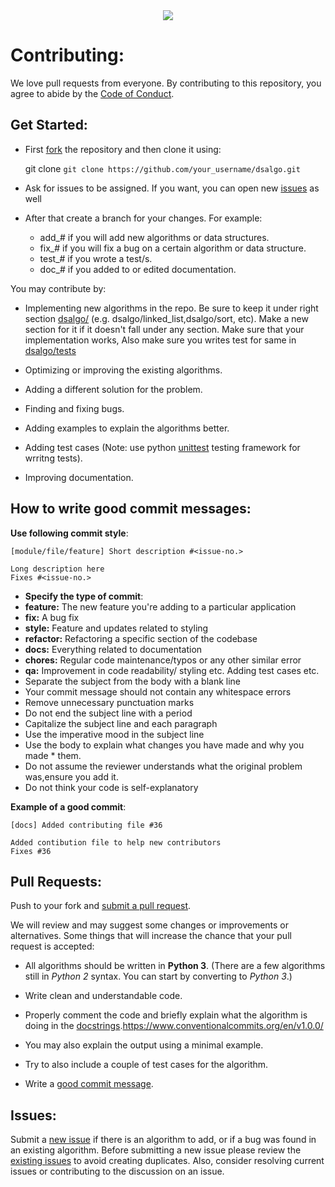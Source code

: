 <div style="text-align:center"><img src="https://miro.medium.com/max/840/1*RJMxLdTHqVBSijKmOO5MAg.jpeg" /></div>

# Contributing:

We love pull requests from everyone. By contributing to this repository, you
agree to abide by the [Code of Conduct](CODE_OF_CONDUCT.md).

## Get Started: 

* First [fork][fork] the repository and then clone it using:

    git clone `git clone https://github.com/your_username/dsalgo.git`

* Ask for issues to be assigned. If you want, you can open new [issues](#issues) as well

* After that create a branch for your changes. For example:  
  * add_# if you will add new algorithms or data structures.  
  * fix_# if you will fix a bug on a certain algorithm or data structure.  
  * test_# if you wrote a test/s.  
  * doc_# if you added to or edited documentation.

You may contribute by:

- Implementing new algorithms in the repo. Be sure to keep it under
right section [dsalgo/][dsalgo/] (e.g. dsalgo/linked_list,dsalgo/sort, etc). Make a new section for it if
it doesn't fall under any section. Make sure that your implementation works, Also make sure you writes test for same in [dsalgo/tests][tests] 

- Optimizing or improving the existing algorithms.
- Adding a different solution for the problem.
- Finding and fixing bugs.
- Adding examples to explain the algorithms better.
- Adding test cases (Note: use python [unittest][unittest] testing framework for wrritng tests).
- Improving documentation.
  

## How to write good commit messages:

**Use following commit style**:
```
[module/file/feature] Short description #<issue-no.>

Long description here
Fixes #<issue-no.>
```

* **Specify the type of commit**:
*  **feature:** The new feature you're adding to a particular application
* **fix:** A bug fix
*  **style:** Feature and updates related to styling
*  **refactor:** Refactoring a specific section of the codebase
*  **docs:** Everything related to documentation
*  **chores:** Regular code maintenance/typos or any other similar error
*  **qa:** Improvement in code readability/ styling etc. Adding test cases etc.
* Separate the subject from the body with a blank line
* Your commit message should not contain any whitespace errors
* Remove unnecessary punctuation marks
* Do not end the subject line with a period
* Capitalize the subject line and each paragraph
* Use the imperative mood in the subject line
* Use the body to explain what changes you have made and why you made * them.
* Do not assume the reviewer understands what the original problem was,ensure you add it.
* Do not think your code is self-explanatory

**Example of a good commit**:

```
[docs] Added contributing file #36

Added contibution file to help new contributors
Fixes #36
```


## Pull Requests:
Push to your fork and [submit a pull request][pr].

We will review and may suggest some changes or improvements or alternatives.
Some things that will increase the chance that your pull request is accepted:

* All algorithms should be written in **Python 3**.
(There are a few algorithms still in _Python 2_ syntax. You can start by converting
 to _Python 3_.)

* Write clean and understandable code.
* Properly comment the code and briefly explain what the algorithm is doing in the [docstrings][docstr].https://www.conventionalcommits.org/en/v1.0.0/
* You may also explain the output using a minimal example.
* Try to also include a couple of test cases for the algorithm.
* Write a [good commit message][commit].


## Issues:
Submit a [new issue][newissue] if there is an algorithm to add, or if a bug was found in an existing algorithm. Before submitting a new issue please review the [existing issues][issues] to avoid creating duplicates. Also, consider resolving current issues or contributing to the discussion on an issue.


[fork]: https://help.github.com/articles/fork-a-repo/
[docstr]: https://www.python.org/dev/peps/pep-0257/#multi-line-docstrings
[commit]: https://www.conventionalcommits.org/en/v1.0.0/
[pr]: https://github.com/codesankalp/dsalgo/compare/
[tests]:https://github.com/codesankalp/dsalgo/tree/master/tests
[dsalgo/]:https://github.com/codesankalp/dsalgo/tree/master/dsalgo
[unittest]:https://docs.python.org/2/library/unittest.html
[newissue]: https://github.com/codesankalp/dsalgo/issues/new
[issues]: https://github.com/codesankalp/dsalgo/issues/
